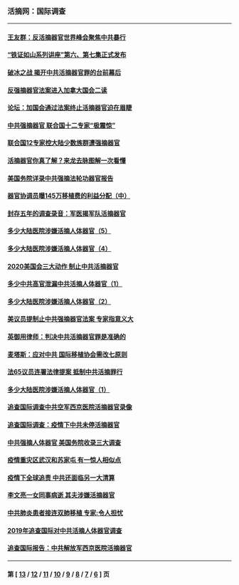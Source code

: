### 活摘网：国际调查
---
#### [王友群：反活摘器官世界峰会聚焦中共暴行](../../pages/nf5947/n13250738.md?02120430) 
#### [“铁证如山系列讲座”第六、第七集正式发布](../../pages/nf5947/n13106287.md?02120430) 
#### [破冰之战 揭开中共活摘器官罪的台前幕后](../../pages/nf5947/n13082457.md?02120430) 
#### [反强摘器官法案进入加拿大国会二读](../../pages/nf5947/n13033450.md?02120430) 
#### [论坛：加国会通过法案终止活摘器官迫在眉睫](../../pages/nf5947/n13029839.md?02120430) 
#### [中共强摘器官 联合国十二专家“极震惊”](../../pages/nf5947/n13024313.md?02120430) 
#### [联合国12专家控大陆少数族群遭强摘器官](../../pages/nf5947/n13023877.md?02120430) 
#### [活摘器官你真了解？来龙去脉图解一次看懂](../../pages/nf5947/n13013820.md?02120430) 
#### [美国务院详录中共强摘法轮功器官报告](../../pages/nf5947/n12944519.md?02120430) 
#### [器官协调员曝145万移植费的利益分配（中）](../../pages/nf5947/n12894547.md?02120430) 
#### [封存五年的调查录音：军医揭军队活摘器官](../../pages/nf5947/n12798692.md?02120430) 
#### [多少大陆医院涉嫌活摘人体器官（5）](../../pages/nf5947/n12768383.md?02120430) 
#### [多少大陆医院涉嫌活摘人体器官（4）](../../pages/nf5947/n12664434.md?02120430) 
#### [2020美国会三大动作 制止中共活摘器官](../../pages/nf5947/n12682004.md?02120430) 
#### [多少中共高官泄漏中共活摘人体器官（1）](../../pages/nf5947/n12671234.md?02120430) 
#### [多少大陆医院涉嫌活摘人体器官（2）](../../pages/nf5947/n12655589.md?02120430) 
#### [美议员提制止中共强摘器官法案 专家指意义大](../../pages/nf5947/n12630561.md?02120430) 
#### [英御用律师：判决中共活摘器官罪是准确的](../../pages/nf5947/n12580740.md?02120430) 
#### [麦塔斯：应对中共 国际移植协会需改七原则](../../pages/nf5947/n12514711.md?02120430) 
#### [法65议员连署法律提案 抵制中共活摘罪行](../../pages/nf5947/n12437047.md?02120430) 
#### [多少大陆医院涉嫌活摘人体器官（1）](../../pages/nf5947/n12414284.md?02120430) 
#### [追查国际调查中共空军西京医院活摘器官录像](../../pages/nf5947/n12348837.md?02120430) 
#### [追查国际调查：疫情下中共未停活摘器官](../../pages/nf5947/n12273415.md?02120430) 
#### [中共强摘人体器官 美国务院收录三大调查](../../pages/nf5947/n12181488.md?02120430) 
#### [疫情重灾区武汉和苏家屯 有一惊人相似点](../../pages/nf5947/n12150824.md?02120430) 
#### [疫情下全球追责 中共还面临另一大清算](../../pages/nf5947/n12070397.md?02120430) 
#### [李文亮一女同事病逝 其夫涉嫌活摘器官](../../pages/nf5947/n11957882.md?02120430) 
#### [中共肺炎患者接连双肺移植 专家:令人担忧](../../pages/nf5947/n11945516.md?02120430) 
#### [2019年追查国际对中共活摘人体器官调查](../../pages/nf5947/n11917733.md?02120430) 
#### [追查国际报告：中共解放军西京医院活摘器官](../../pages/nf5947/n11838359.md?02120430) 

---
#### 第 [ [13](./13.md?02120430) / [12](./12.md?02120430) / [11](./11.md?02120430) / [10](./10.md?02120430) / [9](./9.md?02120430) / [8](./8.md?02120430) / [7](./7.md?02120430) / [6](./6.md?02120430) ] 页
